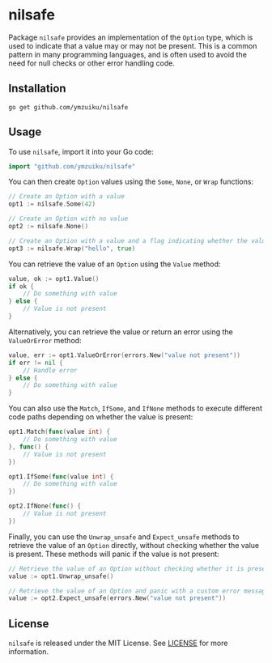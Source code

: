 # nilsafe

Package `nilsafe` provides an implementation of the `Option` type, which is used to indicate that a value may or may not be present. This is a common pattern in many programming languages, and is often used to avoid the need for null checks or other error handling code.

## Installation

```
go get github.com/ymzuiku/nilsafe
```

## Usage

To use `nilsafe`, import it into your Go code:

```go
import "github.com/ymzuiku/nilsafe"
```

You can then create `Option` values using the `Some`, `None`, or `Wrap` functions:

```go
// Create an Option with a value
opt1 := nilsafe.Some(42)

// Create an Option with no value
opt2 := nilsafe.None()

// Create an Option with a value and a flag indicating whether the value is present
opt3 := nilsafe.Wrap("hello", true)
```

You can retrieve the value of an `Option` using the `Value` method:

```go
value, ok := opt1.Value()
if ok {
    // Do something with value
} else {
    // Value is not present
}
```

Alternatively, you can retrieve the value or return an error using the `ValueOrError` method:

```go
value, err := opt1.ValueOrError(errors.New("value not present"))
if err != nil {
    // Handle error
} else {
    // Do something with value
}
```

You can also use the `Match`, `IfSome`, and `IfNone` methods to execute different code paths depending on whether the value is present:

```go
opt1.Match(func(value int) {
    // Do something with value
}, func() {
    // Value is not present
})

opt1.IfSome(func(value int) {
    // Do something with value
})

opt2.IfNone(func() {
    // Value is not present
})
```

Finally, you can use the `Unwrap_unsafe` and `Expect_unsafe` methods to retrieve the value of an `Option` directly, without checking whether the value is present. These methods will panic if the value is not present:

```go
// Retrieve the value of an Option without checking whether it is present
value := opt1.Unwrap_unsafe()

// Retrieve the value of an Option and panic with a custom error message if the value is not present
value := opt2.Expect_unsafe(errors.New("value not present"))
```

## License

`nilsafe` is released under the MIT License. See [LICENSE](https://github.com/ymzuiku/nilsafe/blob/main/LICENSE) for more information.
